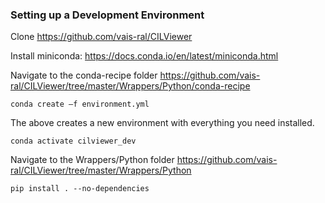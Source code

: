 ### Setting up a Development Environment
Clone https://github.com/vais-ral/CILViewer  

Install miniconda: https://docs.conda.io/en/latest/miniconda.html   

Navigate to the conda-recipe folder https://github.com/vais-ral/CILViewer/tree/master/Wrappers/Python/conda-recipe  

`conda create –f environment.yml `

The above creates a new environment with everything you need installed. 

`conda activate cilviewer_dev `

Navigate to the Wrappers/Python folder https://github.com/vais-ral/CILViewer/tree/master/Wrappers/Python  

`pip install . --no-dependencies`

